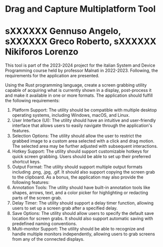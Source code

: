 # Drag and Capture Multiplatform Tool

# sXXXXXX Gennuso Angelo, sXXXXXX Greco Roberto, sXXXXXX Nikiforos Lorenzo

This tool is part of the 2023-2024 project for the italian System and Device Programming course held by professor Malnati in 2022-2023.
Following, the requirements for the application are presented.

Using the Rust programming language, create a screen grabbing utility capable of
acquiring what is currently shown in a display, post-process it and make it available
in one or more formats.
The application should fulfill the following requirements:
1. Platform Support: The utility should be compatible with multiple desktop
   operating systems, including Windows, macOS, and Linux.
2. User Interface (UI): The utility should have an intuitive and user-friendly
   interface that allows users to easily navigate through the application's
   features.
3. Selection Options: The utility should allow the user to restrict the grabbed
   image to a custom area selected with a click and drag motion. The selected
   area may be further adjusted with subsequent interactions.
4. Hotkey Support: The utility should support customizable hotkeys for quick
   screen grabbing. Users should be able to set up their preferred shortcut keys.
5. Output Format: The utility should support multiple output formats including
   .png, .jpg, .gif. It should also support copying the screen grab to the clipboard.
   As a bonus, the application may also provide the following features:
6. Annotation Tools: The utility should have built-in annotation tools like
   shapes, arrows, text, and a color picker for highlighting or redacting parts of
   the screen grab.
7. Delay Timer: The utility should support a delay timer function, allowing users
   to set up a screen grab after a specified delay.
8. Save Options: The utility should allow users to specify the default save
   location for screen grabs. It should also support automatic saving with
   predefined naming conventions.
9. Multi-monitor Support: The utility should be able to recognize and handle
   multiple monitors independently, allowing users to grab screens from any of the connected
   displays.